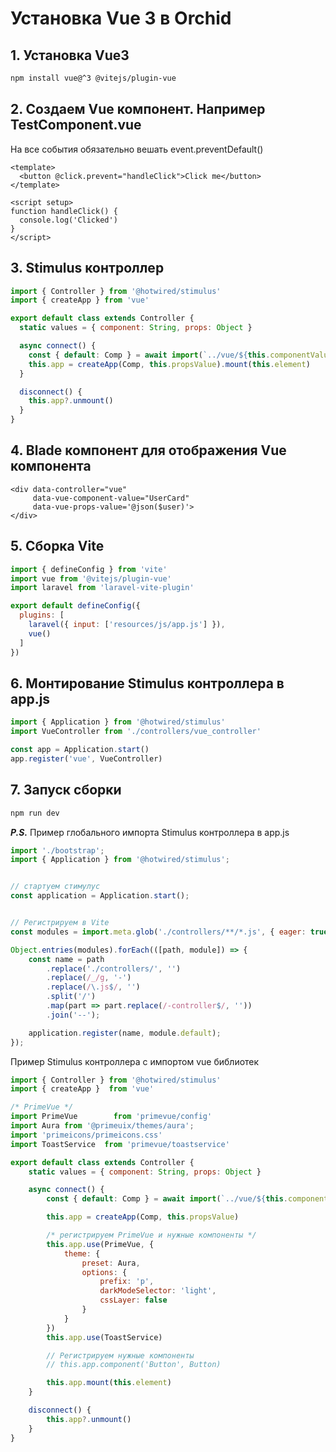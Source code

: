 # Установка Vue 3 в Orchid

## 1. Установка Vue3
```bash
npm install vue@^3 @vitejs/plugin-vue
```

## 2. Создаем Vue компонент. Например TestComponent.vue
На все события обязательно вешать event.preventDefault()
```vue
<template>
  <button @click.prevent="handleClick">Click me</button>
</template>

<script setup>
function handleClick() {
  console.log('Clicked')
}
</script>
```

## 3. Stimulus контроллер
```js
import { Controller } from '@hotwired/stimulus'
import { createApp } from 'vue'

export default class extends Controller {
  static values = { component: String, props: Object }

  async connect() {
    const { default: Comp } = await import(`../vue/${this.componentValue}.vue`)
    this.app = createApp(Comp, this.propsValue).mount(this.element)
  }

  disconnect() {
    this.app?.unmount()
  }
}
```

## 4. Blade компонент для отображения Vue компонента
```blade
<div data-controller="vue"
     data-vue-component-value="UserCard"
     data-vue-props-value='@json($user)'>
</div>
```

## 5. Сборка Vite
```js
import { defineConfig } from 'vite'
import vue from '@vitejs/plugin-vue'
import laravel from 'laravel-vite-plugin'

export default defineConfig({
  plugins: [
    laravel({ input: ['resources/js/app.js'] }),
    vue()
  ]
})
```

## 6. Монтирование Stimulus контроллера в app.js
```js
import { Application } from '@hotwired/stimulus'
import VueController from './controllers/vue_controller'

const app = Application.start()
app.register('vue', VueController)
```

## 7. Запуск сборки
```bash
npm run dev
```


***P.S.***
Пример глобального импорта Stimulus контроллера в app.js

```js
import './bootstrap';
import { Application } from '@hotwired/stimulus';


// стартуем стимулус
const application = Application.start();


// Регистрируем в Vite
const modules = import.meta.glob('./controllers/**/*.js', { eager: true });

Object.entries(modules).forEach(([path, module]) => {
    const name = path
        .replace('./controllers/', '')
        .replace(/_/g, '-')
        .replace(/\.js$/, '')
        .split('/')
        .map(part => part.replace(/-controller$/, ''))
        .join('--');

    application.register(name, module.default);
});
```
Пример Stimulus контроллера с импортом vue библиотек
```js
import { Controller } from '@hotwired/stimulus'
import { createApp }  from 'vue'

/* PrimeVue */
import PrimeVue        from 'primevue/config'
import Aura from '@primeuix/themes/aura';
import 'primeicons/primeicons.css'
import ToastService  from 'primevue/toastservice'

export default class extends Controller {
    static values = { component: String, props: Object }

    async connect() {
        const { default: Comp } = await import(`../vue/${this.componentValue}.vue`)

        this.app = createApp(Comp, this.propsValue)

        /* регистрируем PrimeVue и нужные компоненты */
        this.app.use(PrimeVue, {
            theme: {
                preset: Aura,
                options: {
                    prefix: 'p',
                    darkModeSelector: 'light',
                    cssLayer: false
                }
            }
        })
        this.app.use(ToastService)

        // Регистрируем нужные компоненты
        // this.app.component('Button', Button)

        this.app.mount(this.element)
    }

    disconnect() {
        this.app?.unmount()
    }
}
```

